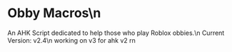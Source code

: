 # Obby Macros\n
An AHK Script dedicated to help those who play Roblox obbies.\n
Current Version: v2.4\n
working on v3 for ahk v2 rn
